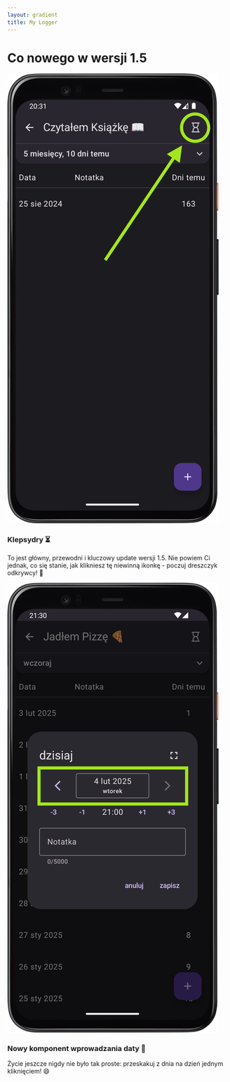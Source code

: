 ```yaml
---
layout: gradient
title: My Logger
---
```

# Co nowego w wersji 1.5

<div class="side-by-side-reverse">
    <img src="../img/features/hourglass.png" alt="screenshot" class="app-screenshot-left">
    <div class="app-screenshot-description">
        <h3>Klepsydry ⏳</h3>
        <p>To jest główny, przewodni i kluczowy update wersji 1.5. Nie powiem Ci jednak, co się stanie, jak klikniesz tę niewinną ikonkę - poczuj dreszczyk odkrywcy! 🤠</p>
    </div>
</div>

<div class="side-by-side-reverse">
    <img src="../img/features/new-date-input.png" alt="screenshot" class="app-screenshot-left">
    <div class="app-screenshot-description">
        <h3>Nowy komponent wprowadzania daty 📆</h3>
        <p>Życie jeszcze nigdy nie było tak proste: przeskakuj z dnia na dzień jednym kliknięciem! 😄</p>
    </div>
</div>